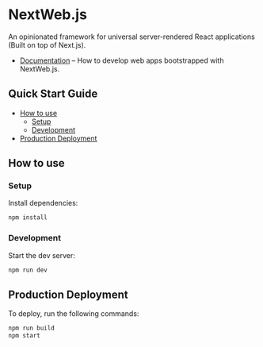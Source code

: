# NextWeb.js
An opinionated framework for universal server-rendered React applications (Built on top of Next.js).
- [Documentation](https://suranartnc.github.io/nextweb/) – How to develop web apps bootstrapped with NextWeb.js.

## Quick Start Guide

<!-- START doctoc generated TOC please keep comment here to allow auto update -->
<!-- DON'T EDIT THIS SECTION, INSTEAD RE-RUN doctoc TO UPDATE -->


- [How to use](#how-to-use)
  - [Setup](#setup)
  - [Development](#development)
- [Production Deployment](#production-deployment)

<!-- END doctoc generated TOC please keep comment here to allow auto update -->

## How to use

### Setup
Install dependencies:
```bash
npm install
```

### Development
Start the dev server:
```bash
npm run dev
```

## Production Deployment
To deploy, run the following commands:
```bash
npm run build
npm start
```

